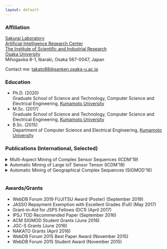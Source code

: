 ```yaml
---
layout: default
---
```


### Affiliation
[Sakurai Laboratory](https://www.dm.sanken.osaka-u.ac.jp)  
[Artificial Intelligence Research Center](https://www.sanken.osaka-u.ac.jp/organization/ai_center/)  
[The Institute of Scientific and Industrial Research](https://www.sanken.osaka-u.ac.jp/en/)  
[Osaka University](https://www.osaka-u.ac.jp/en/index.html)  
Mihogaoka 8-1, Ibaraki, Osaka 567-0047, Japan  

Contact me: <takato88@sanken.osaka-u.ac.jp>  

### Education
- Ph.D. (2020)  
    Graduate School of Science and Technology, Computer Science and Electrical Engineering, [Kumamoto University](https://www.kumamoto-u.ac.jp/)
- M.Sc. (2017)  
    Graduate School of Science and Technology, Computer Science and Electrical Engineering, [Kumamoto University](https://www.kumamoto-u.ac.jp/)
- B.Sc. (2015)  
    Department of Computer Science and Electrical Engineering, [Kumamoto University](https://www.kumamoto-u.ac.jp/)

### Publications (International, Selected)
<details>
<summary>
Multi-Aspect Mining of Complex Sensor Sequences (ICDM'19)
</summary>
Takato Honda, Yasuko Matsubara, Ryo Neyama, Mutsumi Abe, Yasushi Sakurai: <u>``Multi-Aspect Mining of Complex Sensor Sequences”</u>, IEEE International Conference on Data Mining (ICDM), Beijing, China, November 8-11, 2019 (Full paper) (Acceptance ratio 9.08%) (to appear).
</details>

<details>
<summary>
Automatic Mining of Large IoT Sensor Tensor (ICDM'18)
</summary>
Takato Honda, Yasuko Matsubara, Yasushi Sakurai: <u>``Automatic Mining of Large IoT Sensor Tensor"</u>, IEEE International Conference on Data Mining (ICDM) Ph.D. Forum, Singapore, November 17-20, 2018.[paper](https://ieeexplore.ieee.org/document/8637498)
</details>

<details>
<summary>
Automatic Mining of Geographical Complex Sequences (SIGMOD'16)
</summary>
Takato Honda: <u>``TrailMarker: Automatic Mining of Geographical Complex Sequences"</u>, ACM SIGMOD International Conference on Management of Data (SIGMOD), Ph.D. Symposium, San Francisco, USA, June 2016. [paper](https://dl.acm.org/citation.cfm?doid=2926693.2929903)
</details><br>

### Awards/Grants
- WebDB Forum 2019 FUJITSU Award (Poster) (September 2019)  
- JASSO Repayment Exemption with Excellent Grades (Full) (May 2017)  
- Grant-in-Aid for JSPS Fellows (DC1) (April 2017)  
- IPSJ TOD Recommended Paper (September 2016)  
- ACM SIGMOD Student Grants (June 2016)  
- JGC-S Grants (June 2016)  
- NAKATO Grants (April 2016)  
- WebDB Forum 2015 Best Paper Award (November 2015)  
- WebDB Forum 2015 Student Award (November 2015)  

